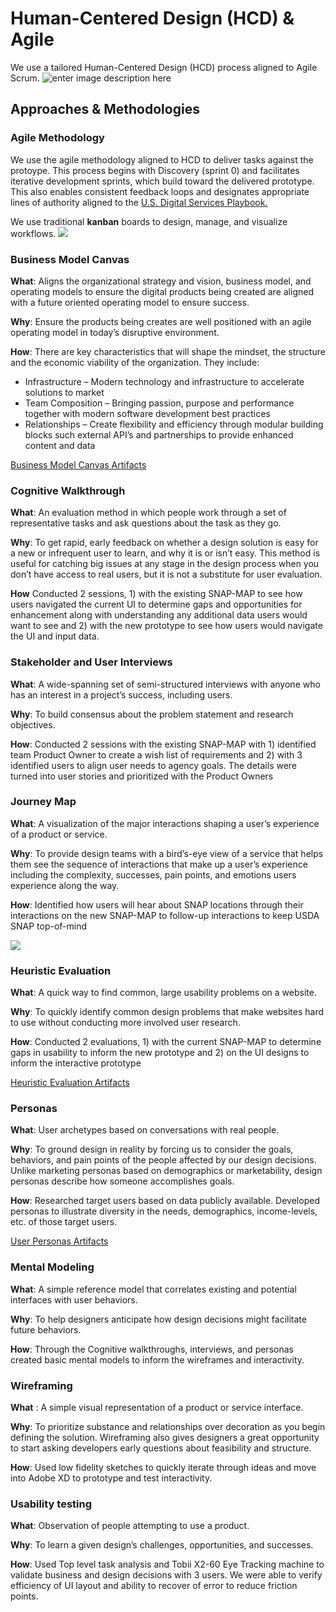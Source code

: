 # Human-Centered Design (HCD) & Agile
We use a tailored Human-Centered Design (HCD) process aligned to Agile Scrum. 
![enter image description here](https://lh3.googleusercontent.com/Pd-WUAOXnHYGbVJtjcxez_D9-l9V9r3xoxUxRi58WPsEGOb1EenOCjrNb--KnTgbBphWwimLKpyN "Human Centered Design Process")
## Approaches & Methodologies
### Agile Methodology
We use the agile methodology aligned to HCD to deliver tasks against the protoype. This process begins with Discovery (sprint 0) and facilitates iterative development sprints, which build toward the delivered prototype. This also enables consistent feedback loops and designates appropriate lines of authority aligned to the [U.S. Digital Services Playbook.](https://github.com/metrostarsystem/usda-dva/blob/master/documentation/usds-playbook.md)

We use traditional **kanban** boards to design, manage, and visualize workflows.
![
](https://lh3.googleusercontent.com/Y52U3hhfcSqO6G75iWwpq4J6gcslJNFZnWbzXnqhOejpj5nNO_SDiWYsZ5W-HnvMqFCVbrcMbBDz "USDA Scrum Meeting")

### Business Model Canvas
**What**: Aligns the organizational strategy and vision, business model, and operating models to ensure the digital products being created are aligned with a future oriented operating model to ensure success.

**Why**:   Ensure the products being creates are well positioned with an agile operating model in today’s disruptive environment.

**How**: There are key characteristics that will shape the mindset, the structure and the economic viability of the organization. They include:
- Infrastructure – Modern technology and infrastructure to accelerate solutions to market
- Team Composition – Bringing passion, purpose and performance together with modern software development best practices
- Relationships – Create flexibility and efficiency through modular building blocks such external API’s and partnerships to provide enhanced content and data

[Business Model Canvas Artifacts](https://github.com/metrostarsystem/usda-dva/blob/master/documentation/business-model-canvas.md)

### Cognitive Walkthrough          
**What**: An evaluation method in which people work through a set of representative tasks and ask questions about the task as they go.

**Why**: To get rapid, early feedback on whether a design solution is easy for a new or infrequent user to learn, and why it is or isn’t easy. This method is useful for catching big issues at any stage in the design process when you don’t have access to real users, but it is not a substitute for user evaluation.

**How** Conducted 2 sessions, 1) with the existing SNAP-MAP to see how users navigated the current UI to determine gaps and opportunities for enhancement along with understanding any additional data users would want to see and 2) with the new prototype to see how users would navigate the UI and input data. 

### Stakeholder and User Interviews
  
**What**: A wide-spanning set of semi-structured interviews with anyone who has an interest in a project’s success, including users.

**Why**: To build consensus about the problem statement and research objectives.

**How**: Conducted 2 sessions with the existing SNAP-MAP with 1) identified team Product Owner to create a wish list of requirements and 2) with 3 identified users to align user needs to agency goals. The details were turned into user stories and prioritized with the Product Owners

### Journey Map
 
**What**: A visualization of the major interactions shaping a user’s experience of a product or service.

**Why**: To provide design teams with a bird’s-eye view of a service that helps them see the sequence of interactions that make up a user’s experience including the complexity, successes, pain points, and emotions users experience along the way.

**How**: Identified how users will hear about SNAP locations through their interactions on the new SNAP-MAP to follow-up interactions to keep USDA SNAP top-of-mind

![
](https://lh3.googleusercontent.com/ach2yu6rqBL2PA3voQltm7m2TRw5lhgaigLD0gedN-3aAgT6NQVi26MB40mnVbuiDs1kdX56A-Aa "USDA Prototype - Journey Map")

### Heuristic Evaluation   

**What**: A quick way to find common, large usability problems on a website.

**Why**: To quickly identify common design problems that make websites hard to use without conducting more involved user research.

**How**: Conducted 2 evaluations, 1) with the current SNAP-MAP to determine gaps in usability to inform the new prototype and 2) on the UI designs to inform the interactive prototype

[Heuristic Evaluation Artifacts](https://https://github.com/metrostarsystem/usda-dva/blob/master/documentation/heuristic.md)

###  Personas
   
**What**: User archetypes based on conversations with real people.

**Why**: To ground design in reality by forcing us to consider the goals, behaviors, and pain points of the people affected by our design decisions. Unlike marketing personas based on demographics or marketability, design personas describe how someone accomplishes goals.

**How**: Researched target users based on data publicly available. Developed personas to illustrate diversity in the needs, demographics, income-levels, etc. of those target users.

[User Personas Artifacts](https://github.com/metrostarsystem/usda-dva/blob/master/documentation/user-personas.md)

### Mental Modeling
**What**: A simple reference model that correlates existing and potential interfaces with user behaviors.

**Why**: To help designers anticipate how design decisions might facilitate future behaviors.

**How**: Through the Cognitive walkthroughs, interviews, and personas created basic mental models to inform the wireframes and interactivity.  

### Wireframing

**What** : A simple visual representation of a product or service interface.

**Why**: To prioritize substance and relationships over decoration as you begin defining the solution. Wireframing also gives designers a great opportunity to start asking developers early questions about feasibility and structure.

**How**: Used low fidelity sketches to quickly iterate through ideas and move into Adobe XD to prototype and test interactivity. 

### Usability testing
**What**:  Observation of people attempting to use a product.

**Why**: To learn a given design’s challenges, opportunities, and successes.

**How**: Used Top level task analysis and Tobii X2-60 Eye Tracking machine to validate business and design decisions with 3 users. We were able to verify efficiency of UI layout and ability to recover of error to reduce friction points.

